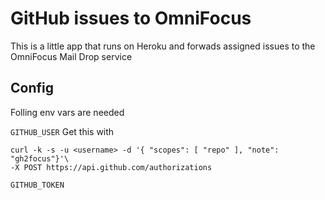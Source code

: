 # GitHub issues to OmniFocus

This is a little app that runs on Heroku and forwads assigned issues to the
OmniFocus Mail Drop service

## Config

Folling env vars are needed

`GITHUB_USER`
Get this with

    curl -k -s -u <username> -d '{ "scopes": [ "repo" ], "note": "gh2focus"}'\
    -X POST https://api.github.com/authorizations

`GITHUB_TOKEN`

